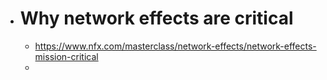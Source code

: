 - # Why network effects are critical
	- https://www.nfx.com/masterclass/network-effects/network-effects-mission-critical
	-